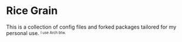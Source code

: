 # Rice Grain

This is a collection of config files and forked packages tailored for my personal use.
<sup><sub>I use Arch btw.</sub></sup>
